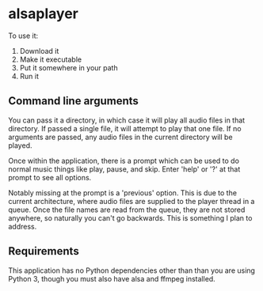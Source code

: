 # alsaplayer

To use it:

1. Download it
1. Make it executable
1. Put it somewhere in your path
1. Run it

## Command line arguments

You can pass it a directory, in which case it will play all audio files in that
directory. If passed a single file, it will attempt to play that one file. If no
arguments are passed, any audio files in the current directory will be played.

Once within the application, there is a prompt which can be used to do normal
music things like play, pause, and skip. Enter 'help' or '?' at that prompt to
see all options.

Notably missing at the prompt is a 'previous' option. This is due to the current
architecture, where audio files are supplied to the player thread in a queue.
Once the file names are read from the queue, they are not stored anywhere, so
naturally you can't go backwards. This is something I plan to address.

## Requirements

This application has no Python dependencies other than than you are using Python
3, though you must also have alsa and ffmpeg installed.
